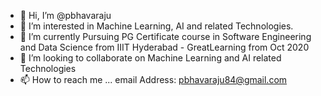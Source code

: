 - 👋 Hi, I’m @pbhavaraju
- 👀 I’m interested in Machine Learning, AI and related Technologies. 
- 🌱 I’m currently Pursuing PG Certificate course in Software Engineering and Data Science from IIIT Hyderabad - GreatLearning from Oct 2020
- 💞️ I’m looking to collaborate on Machine Learning and AI related Technologies
- 📫 How to reach me ... email Address: pbhavaraju84@gmail.com

<!---
pbhavaraju/pbhavaraju is a ✨ special ✨ repository because its `README.md` (this file) appears on your GitHub profile.
You can click the Preview link to take a look at your changes.
--->
